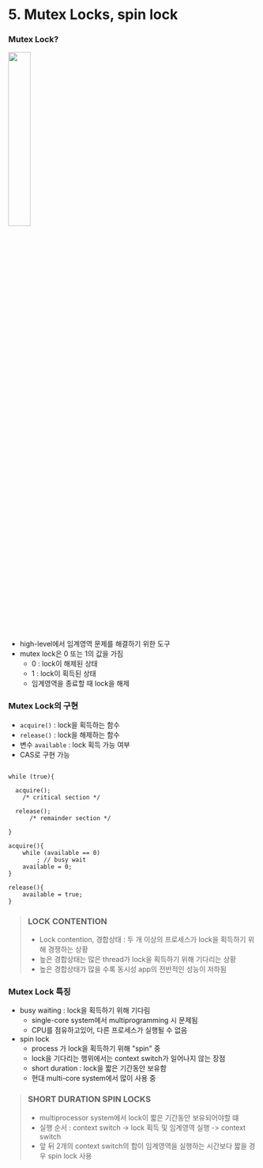 # 5. Mutex Locks, spin lock

### Mutex Lock?

<img src="png.png"  width="30%"/>

- high-level에서 임계영역 문제를 해결하기 위한 도구
- mutex lock은 0 또는 1의 값을 가짐
    - 0 : lock이 해제된 상태
    - 1 : lock이 획득된 상태
    - 임계영역을 종료할 때 lock을 해제

### Mutex Lock의 구현

- `acquire()` : lock을 획득하는 함수
- `release()` : lock을 해제하는 함수
- 변수 `available` : lock 획득 가능 여부
- CAS로 구현 가능

````

while (true){

  acquire();
    /* critical section */
  
  release();
      /* remainder section */    

}

acquire(){
    while (available == 0)
        ; // busy wait
    available = 0;
}

release(){
    available = true;
}
````

> ### LOCK CONTENTION
>
> - Lock contention, 경합상태 : 두 개 이상의 프로세스가 lock을 획득하기 위해 경쟁하는 상황
> - 높은 경합상태는 많은 thread가 lock을 획득하기 위해 기다리는 상황
> - 높은 경합상태가 많을 수록 동시성 app의 전반적인 성능이 저하됨

### Mutex Lock 특징

- busy waiting : lock을 획득하기 위해 기다림
    - single-core system에서 multiprogramming 시 문제됨
    - CPU를 점유하고있어, 다른 프로세스가 실행될 수 없음
- spin lock
    - process 가 lock을 획득하기 위해 "spin" 중
    - lock을 기다리는 행위에서는 context switch가 일어나지 않는 장점
    - short duration : lock을 짧은 기간동안 보유함
    - 현대 multi-core system에서 많이 사용 중

> ### SHORT DURATION SPIN LOCKS
>
> - multiprocessor system에서 lock이 짧은 기간동안 보유되어야할 떄
> - 실행 순서 : context switch -> lock 획득 및 임계영역 실행 -> context switch
> - 앞 뒤 2개의 context switch의 합이 임계영역을 실행하는 시간보다 짧을 경우 spin lock 사용
